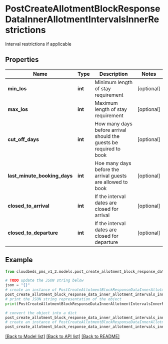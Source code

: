 # PostCreateAllotmentBlockResponseDataInnerAllotmentIntervalsInnerRestrictions

Interval restrictions if applicable

## Properties

Name | Type | Description | Notes
------------ | ------------- | ------------- | -------------
**min_los** | **int** | Minimum length of stay requirement | [optional] 
**max_los** | **int** | Maximum length of stay requirement | [optional] 
**cut_off_days** | **int** | How many days before arrival should the guests be required to book | [optional] 
**last_minute_booking_days** | **int** | Hoe many days before the arrival guests are allowed to book | [optional] 
**closed_to_arrival** | **int** | If the interval dates are closed for arrival | [optional] 
**closed_to_departure** | **int** | If the interval dates are closed for departure | [optional] 

## Example

```python
from cloudbeds_pms_v1_2.models.post_create_allotment_block_response_data_inner_allotment_intervals_inner_restrictions import PostCreateAllotmentBlockResponseDataInnerAllotmentIntervalsInnerRestrictions

# TODO update the JSON string below
json = "{}"
# create an instance of PostCreateAllotmentBlockResponseDataInnerAllotmentIntervalsInnerRestrictions from a JSON string
post_create_allotment_block_response_data_inner_allotment_intervals_inner_restrictions_instance = PostCreateAllotmentBlockResponseDataInnerAllotmentIntervalsInnerRestrictions.from_json(json)
# print the JSON string representation of the object
print(PostCreateAllotmentBlockResponseDataInnerAllotmentIntervalsInnerRestrictions.to_json())

# convert the object into a dict
post_create_allotment_block_response_data_inner_allotment_intervals_inner_restrictions_dict = post_create_allotment_block_response_data_inner_allotment_intervals_inner_restrictions_instance.to_dict()
# create an instance of PostCreateAllotmentBlockResponseDataInnerAllotmentIntervalsInnerRestrictions from a dict
post_create_allotment_block_response_data_inner_allotment_intervals_inner_restrictions_from_dict = PostCreateAllotmentBlockResponseDataInnerAllotmentIntervalsInnerRestrictions.from_dict(post_create_allotment_block_response_data_inner_allotment_intervals_inner_restrictions_dict)
```
[[Back to Model list]](../README.md#documentation-for-models) [[Back to API list]](../README.md#documentation-for-api-endpoints) [[Back to README]](../README.md)



